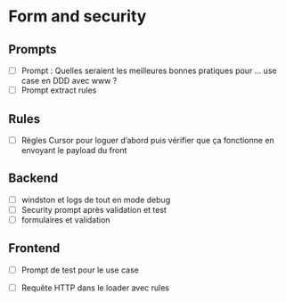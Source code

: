 # Form and security

## Prompts

- [ ] Prompt : Quelles seraient les meilleures bonnes pratiques pour … use case en DDD avec www ?
- [ ] Prompt extract rules

## Rules

- [ ] Règles Cursor pour loguer d’abord puis vérifier que ça fonctionne en envoyant le payload du front

## Backend

- [ ] windston et logs de tout en mode debug
- [ ] Security prompt après validation et test
- [ ] formulaires et validation

## Frontend

- [ ] Prompt de test pour le use case

- [ ] Requête HTTP dans le loader avec rules
